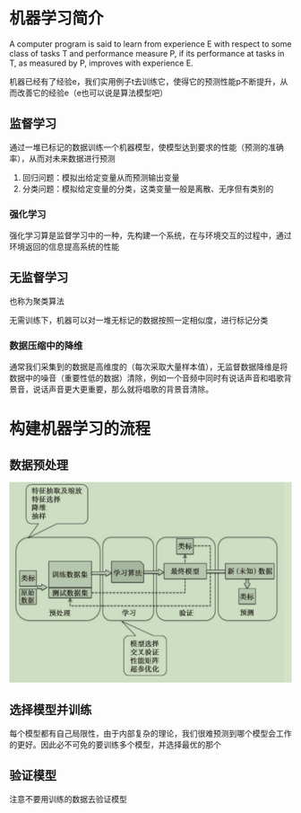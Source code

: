 # 机器学习简介

A computer program is said to learn from experience E with respect to some class of tasks T and performance measure P, if its performance at tasks in T, as measured by P, improves with experience E.

机器已经有了经验e，我们实用例子t去训练它，使得它的预测性能p不断提升，从而改善它的经验e（e也可以说是算法模型吧）

## 监督学习

通过一堆已标记的数据训练一个机器模型，使模型达到要求的性能（预测的准确率），从而对未来数据进行预测

1. 回归问题：模拟出给定变量从而预测输出变量
2. 分类问题：模拟给定变量的分类，这类变量一般是离散、无序但有类别的

### 强化学习

强化学习算是监督学习中的一种，先构建一个系统，在与环境交互的过程中，通过环境返回的信息提高系统的性能

## 无监督学习

也称为聚类算法

无需训练下，机器可以对一堆无标记的数据按照一定相似度，进行标记分类

### 数据压缩中的降维

通常我们采集到的数据是高维度的（每次采取大量样本值），无监督数据降维是将数据中的噪音（重要性低的数据）清除，例如一个音频中同时有说话声音和唱歌背景音，说话声音更大更重要，那么就将唱歌的背景音清除。

# 构建机器学习的流程
## 数据预处理
![](img/1.png)

## 选择模型并训练
每个模型都有自己局限性，由于内部复杂的理论，我们很难预测到哪个模型会工作的更好。因此必不可免的要训练多个模型，并选择最优的那个

## 验证模型
注意不要用训练的数据去验证模型

